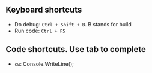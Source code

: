 ## Keyboard shortcuts

- Do debug: `Ctrl + Shift + B`. B stands for build
- Run code: `Ctrl + F5`

## Code shortcuts. Use tab to complete

- `cw`: Console.WriteLine();
